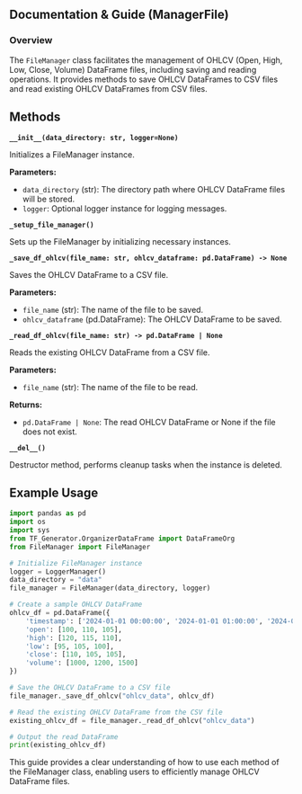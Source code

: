 ## Documentation & Guide (ManagerFile)

### Overview
The `FileManager` class facilitates the management of OHLCV (Open, High, Low, Close, Volume) DataFrame files, including saving and reading operations. It provides methods to save OHLCV DataFrames to CSV files and read existing OHLCV DataFrames from CSV files.

## Methods

**`__init__(data_directory: str, logger=None)`**

Initializes a FileManager instance.

**Parameters:**
- `data_directory` (str): The directory path where OHLCV DataFrame files will be stored.
- `logger`: Optional logger instance for logging messages.

**`_setup_file_manager()`**

Sets up the FileManager by initializing necessary instances.

**`_save_df_ohlcv(file_name: str, ohlcv_dataframe: pd.DataFrame) -> None`**

Saves the OHLCV DataFrame to a CSV file.

**Parameters:**
- `file_name` (str): The name of the file to be saved.
- `ohlcv_dataframe` (pd.DataFrame): The OHLCV DataFrame to be saved.

**`_read_df_ohlcv(file_name: str) -> pd.DataFrame | None`**

Reads the existing OHLCV DataFrame from a CSV file.

**Parameters:**
- `file_name` (str): The name of the file to be read.

**Returns:**
- `pd.DataFrame | None`: The read OHLCV DataFrame or None if the file does not exist.

**`__del__()`**

Destructor method, performs cleanup tasks when the instance is deleted.

## Example Usage

```python
import pandas as pd
import os
import sys
from TF_Generator.OrganizerDataFrame import DataFrameOrg
from FileManager import FileManager

# Initialize FileManager instance
logger = LoggerManager()
data_directory = "data"
file_manager = FileManager(data_directory, logger)

# Create a sample OHLCV DataFrame
ohlcv_df = pd.DataFrame({
    'timestamp': ['2024-01-01 00:00:00', '2024-01-01 01:00:00', '2024-01-01 02:00:00'],
    'open': [100, 110, 105],
    'high': [120, 115, 110],
    'low': [95, 105, 100],
    'close': [110, 105, 105],
    'volume': [1000, 1200, 1500]
})

# Save the OHLCV DataFrame to a CSV file
file_manager._save_df_ohlcv("ohlcv_data", ohlcv_df)

# Read the existing OHLCV DataFrame from the CSV file
existing_ohlcv_df = file_manager._read_df_ohlcv("ohlcv_data")

# Output the read DataFrame
print(existing_ohlcv_df)
```

This guide provides a clear understanding of how to use each method of the FileManager class, enabling users to efficiently manage OHLCV DataFrame files.
